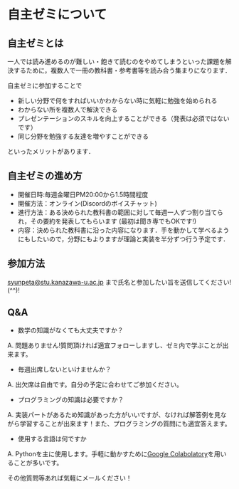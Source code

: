 # 自主ゼミについて

## 自主ゼミとは
一人では読み進めるのが難しい・飽きて読むのをやめてしまうといった課題を解決するために，複数人で一冊の教科書・参考書等を読み合う集まりになります．

自主ゼミに参加することで

- 新しい分野で何をすればいいかわからない時に気軽に勉強を始められる
- わからない所を複数人で解決できる
- プレゼンテーションのスキルを向上することができる（発表は必須ではないです）
- 同じ分野を勉強する友達を増やすことができる  

といったメリットがあります．

## 自主ゼミの進め方

- 開催日時:毎週金曜日PM20:00から1.5時間程度
- 開催方法：オンライン(Discordのボイスチャット)
- 進行方法：ある決められた教科書の範囲に対して毎週一人ずつ割り当てられ，その要約を発表してもらいます
(最初は聞き専でもOKです!)
- 内容：決められた教科書に沿った内容になります．手を動かして学べるようにもしたいので，分野にもよりますが理論と実装を半分ずつ行う予定です．

## 参加方法
syunpeta@stu.kanazawa-u.ac.jp まで氏名と参加したい旨を送信してください!(^^)!

## Q&A
- 数学の知識がなくても大丈夫ですか？  

A. 問題ありません!質問頂ければ適宜フォローしますし、ゼミ内で学ぶことが出来ます。

- 毎週出席しないといけませんか？  

A. 出欠席は自由です。自分の予定に合わせてご参加ください。

- プログラミングの知識は必要ですか？

A. 実装パートがあるため知識があった方がいいですが、なければ解答例を見ながら学習することが出来ます！また、プログラミングの質問にも適宜答えます。

- 使用する言語は何ですか

A. Pythonを主に使用します。手軽に動かすために[Google Colabolatory](https://colab.research.google.com/)を用いることが多いです。  



その他質問等あれば気軽にメールください！

